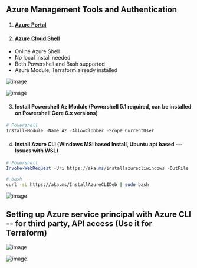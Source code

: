 ## Azure Management Tools and Authentication

1. #### [Azure Portal](https://portal.azure.com/) 
2. #### [Azure Cloud Shell](https://shell.azure.com/)
* Online Azure Shell  
* No local install needed  
* Both Powershell and Bash supported  
* Azure Module, Terraform already installed  

![image](https://user-images.githubusercontent.com/13016162/71394577-27719280-2638-11ea-8d98-d2aeec5bf498.png)

![image](https://user-images.githubusercontent.com/13016162/71394857-6e13bc80-2639-11ea-8de5-258a03d0f5f0.png)


3. #### Install Powershell Az Module (Powershell 5.1 required, can be installed on Powershell Core 6.x versions)  

```powershell
# Powershell
Install-Module -Name Az -AllowClobber -Scope CurrentUser
```


4. #### Install Azure CLI (Windows MSI based Install, Ubuntu apt based --- Issues with WSL)

```powershell
# Powershell
Invoke-WebRequest -Uri https://aka.ms/installazurecliwindows -OutFile .\AzureCLI.msi; Start-Process msiexec.exe -Wait -ArgumentList '/I AzureCLI.msi /quiet'
```

```bash
# bash
curl -sL https://aka.ms/InstallAzureCLIDeb | sudo bash
```

![image](https://user-images.githubusercontent.com/13016162/71341172-1a449d00-257f-11ea-84aa-3d0e17c102b7.png)


## Setting up Azure service principal with Azure CLI -- for third party, API access (Use it for Terraform)

![image](https://user-images.githubusercontent.com/13016162/71341098-ed908580-257e-11ea-9ba7-375a65a7dbe9.png)


![image](https://user-images.githubusercontent.com/13016162/71341855-0f8b0780-2581-11ea-9f22-89e94dbd956a.png)
